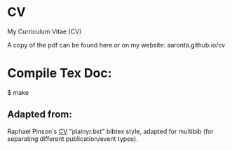 # CV
My Curriculum Vitae (CV)

A copy of the pdf can be found here or on my website: aaronta.github.io/cv

# Compile Tex Doc:

$ make

## Adapted from:
Raphael Pinson's [CV](https://github.com/raphink/CV)
"plainyr.bst" bibtex style, adapted for multibib (for separating different publication/event types).
